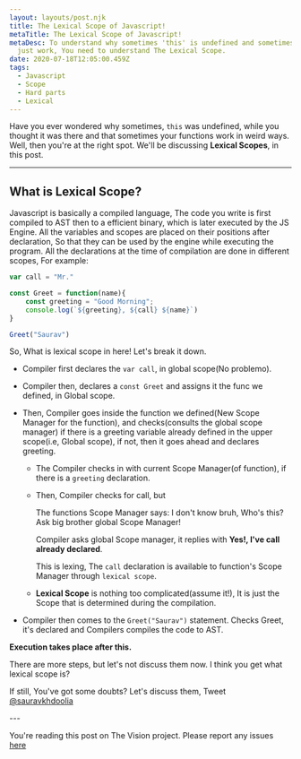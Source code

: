 ```yaml
---
layout: layouts/post.njk
title: The Lexical Scope of Javascript!
metaTitle: The Lexical Scope of Javascript!
metaDesc: To understand why sometimes 'this' is undefined and sometimes things
  just work, You need to understand The Lexical Scope.
date: 2020-07-18T12:05:00.459Z
tags:
  - Javascript
  - Scope
  - Hard parts
  - Lexical
---
```

Have you ever wondered why sometimes, `this` was undefined, while you thought it was there and that sometimes your functions work in weird ways. Well, then you're at the right spot. We'll be discussing **Lexical Scopes**, in this post.

- - -

## What is Lexical Scope?

Javascript is basically a compiled language, The code you write is first compiled to AST then to a efficient binary, which is later executed by the JS Engine. All the variables and scopes are placed on their positions after declaration, So that they can be used by the engine while executing the program. All the declarations at the time of compilation are done in different scopes, For example:

```js
var call = "Mr."

const Greet = function(name){
    const greeting = "Good Morning";
    console.log(`${greeting}, ${call} ${name}`)
}

Greet("Saurav")
```

So, What is lexical scope in here! Let's break it down.

* Compiler first declares the `var call`, in global scope(No problemo).
* Compiler then, declares a `const Greet` and assigns it the func we defined, in Global scope.
* Then, Compiler goes inside the function we defined(New Scope Manager for the function), and checks(consults the global scope manager) if there is a greeting variable already defined in the upper scope(i.e, Global scope), if not, then it goes ahead and declares greeting.

  * The Compiler checks in with current Scope Manager(of function), if there is a `greeting` declaration.
  * Then, Compiler checks for call, but 

    The functions Scope Manager says: I don't know bruh, Who's this? Ask big brother global Scope Manager!

    Compiler asks global Scope manager, it replies with **Yes!, I've call already declared**.

    This is lexing, The `call` declaration is available to function's Scope Manager through `lexical scope`.
  * **Lexical Scope** is nothing too complicated(assume it!), It is just the Scope that is determined during the compilation.
* Compiler then comes to the `Greet("Saurav")` statement. Checks Greet, it's declared and Compilers compiles the code to AST.

**Execution takes place after this.**

There are more steps, but let's not discuss them now. I think you get what lexical scope is?

If still, You've got some doubts? Let's discuss them, Tweet [@sauravkhdoolia](https://twitter.com/sauravkhdoolia)

\---

You're reading this post on The Vision project. Please report any issues [here](https://github.com/sauravkhdoolia/sauravk.vision/issues/new)